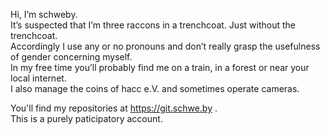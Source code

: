 Hi, I’m schweby.  
It’s suspected that I’m three raccons in a trenchcoat. Just without the trenchcoat.  
Accordingly I use any or no pronouns and don’t really grasp the usefulness of gender concerning myself.  
In my free time you’ll probably find me on a train, in a forest or near your local internet.  
I also manage the coins of hacc e.V. and sometimes operate cameras.  

You'll find my repositories at https://git.schwe.by .  
This is a purely paticipatory account.  

<!---
schweby/schweby is a ✨ special ✨ repository because its `README.md` (this file) appears on your GitHub profile.
You can click the Preview link to take a look at your changes.
--->
